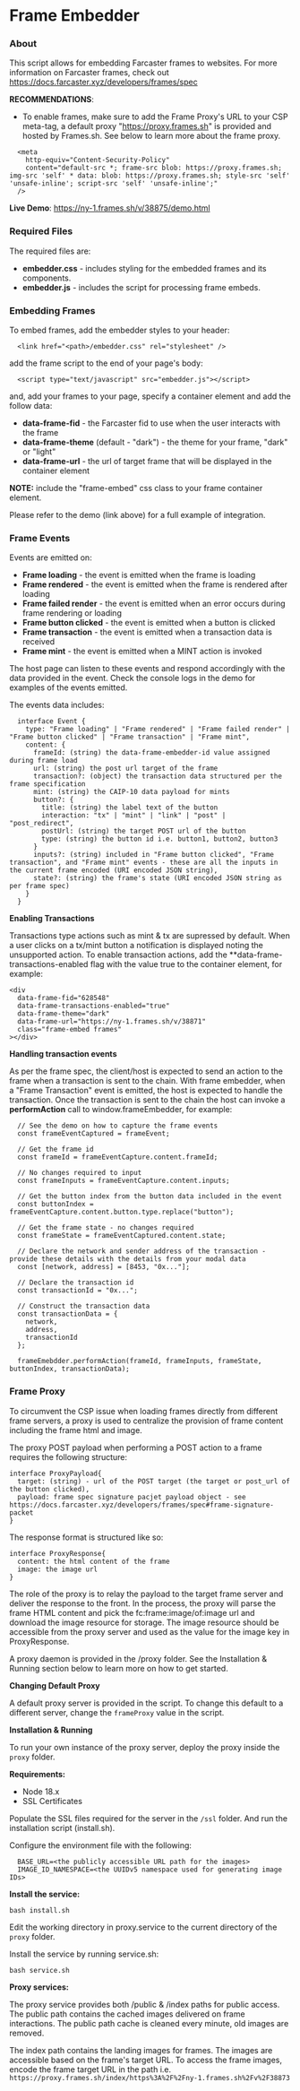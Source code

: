 # Frame Embedder

### About

This script allows for embedding Farcaster frames to websites. For more information on Farcaster frames, check out https://docs.farcaster.xyz/developers/frames/spec

**RECOMMENDATIONS**:

- To enable frames, make sure to add the Frame Proxy's URL to your CSP meta-tag, a default proxy "https://proxy.frames.sh" is provided and hosted by Frames.sh. See below to learn more about the frame proxy.

```
  <meta
    http-equiv="Content-Security-Policy"
    content="default-src *; frame-src blob: https://proxy.frames.sh; img-src 'self' * data: blob: https://proxy.frames.sh; style-src 'self' 'unsafe-inline'; script-src 'self' 'unsafe-inline';"
  />
```

**Live Demo**: https://ny-1.frames.sh/v/38875/demo.html

### Required Files

The required files are:

- **embedder.css** - includes styling for the embedded frames and its components.
- **embedder.js** - includes the script for processing frame embeds.

### Embedding Frames

To embed frames, add the embedder styles to your header:

```
  <link href="<path>/embedder.css" rel="stylesheet" />
```

add the frame script to the end of your page's body:

```
  <script type="text/javascript" src="embedder.js"></script>
```

and, add your frames to your page, specify a container element and add the follow data:

- **data-frame-fid** - the Farcaster fid to use when the user interacts with the frame
- **data-frame-theme** (default - "dark") - the theme for your frame, "dark" or "light"
- **data-frame-url** - the url of target frame that will be displayed in the container element

**NOTE:** include the "frame-embed" css class to your frame container element.

Please refer to the demo (link above) for a full example of integration.

### Frame Events

Events are emitted on:

- **Frame loading** - the event is emitted when the frame is loading
- **Frame rendered** - the event is emitted when the frame is rendered after loading
- **Frame failed render** - the event is emitted when an error occurs during frame rendering or loading
- **Frame button clicked** - the event is emitted when a button is clicked
- **Frame transaction** - the event is emitted when a transaction data is received
- **Frame mint** - the event is emitted when a MINT action is invoked

The host page can listen to these events and respond accordingly with the data provided in the event. Check the console logs in the demo for examples of the events emitted.

The events data includes:

```
  interface Event {
    type: "Frame loading" | "Frame rendered" | "Frame failed render" | "Frame button clicked" | "Frame transaction" | "Frame mint",
    content: {
      frameId: (string) the data-frame-embedder-id value assigned during frame load
      url: (string) the post url target of the frame
      transaction?: (object) the transaction data structured per the frame specification
      mint: (string) the CAIP-10 data payload for mints
      button?: {
        title: (string) the label text of the button
        interaction: "tx" | "mint" | "link" | "post" | "post_redirect",
        postUrl: (string) the target POST url of the button
        type: (string) the button id i.e. button1, button2, button3
      }
      inputs?: (string) included in "Frame button clicked", "Frame transaction", and "Frame mint" events - these are all the inputs in the current frame encoded (URI encoded JSON string),
      state?: (string) the frame's state (URI encoded JSON string as per frame spec)
    }
  }
```

**Enabling Transactions**

Transactions type actions such as mint & tx are supressed by default. When a user clicks on a tx/mint button a notification is displayed noting the unsupported action. To enable transaction actions, add the \*\*data-frame-transactions-enabled flag with the value true to the container element, for example:

```
<div
  data-frame-fid="628548"
  data-frame-transactions-enabled="true"
  data-frame-theme="dark"
  data-frame-url="https://ny-1.frames.sh/v/38871"
  class="frame-embed frames"
></div>
```

**Handling transaction events**

As per the frame spec, the client/host is expected to send an action to the frame when a transaction is sent to the chain. With frame embedder, when a "Frame Transaction" event is emitted, the host is expected to handle the transaction. Once the transaction is sent to the chain the host can invoke a **performAction** call to window.frameEmbedder, for example:

```
  // See the demo on how to capture the frame events
  const frameEventCaptured = frameEvent;

  // Get the frame id
  const frameId = frameEventCapture.content.frameId;

  // No changes required to input
  const frameInputs = frameEventCapture.content.inputs;

  // Get the button index from the button data included in the event
  const buttonIndex = frameEventCapture.content.button.type.replace("button");

  // Get the frame state - no changes required
  const frameState = frameEventCaptured.content.state;

  // Declare the network and sender address of the transaction - provide these details with the details from your modal data
  const [network, address] = [8453, "0x..."];

  // Declare the transaction id
  const transactionId = "0x...";

  // Construct the transaction data
  const transactionData = {
    network,
    address,
    transactionId
  };

  frameEmebdder.performAction(frameId, frameInputs, frameState, buttonIndex, transactionData);
```

### Frame Proxy

To circumvent the CSP issue when loading frames directly from different frame servers, a proxy is used to centralize the provision of frame content including the frame html and image.

The proxy POST payload when performing a POST action to a frame requires the following structure:

```
interface ProxyPayload{
  target: (string) - url of the POST target (the target or post_url of the button clicked),
  payload: frame spec signature pacjet payload object - see https://docs.farcaster.xyz/developers/frames/spec#frame-signature-packet
}
```

The response format is structured like so:

```
interface ProxyResponse{
  content: the html content of the frame
  image: the image url
}
```

The role of the proxy is to relay the payload to the target frame server and deliver the response to the front. In the process, the proxy will parse the frame HTML content and pick the fc:frame:image/of:image url and download the image resource for storage. The image resource should be accessible from the proxy server and used as the value for the image key in ProxyResponse.

A proxy daemon is provided in the /proxy folder. See the Installation & Running section below to learn more on how to get started.

**Changing Default Proxy**

A default proxy server is provided in the script. To change this default to a different server, change the `frameProxy` value in the script.

**Installation & Running**

To run your own instance of the proxy server, deploy the proxy inside the `proxy` folder.

**Requirements:**

- Node 18.x
- SSL Certificates

Populate the SSL files required for the server in the `/ssl` folder. And run the installation script (install.sh).

Configure the environment file with the following:

```
  BASE_URL=<the publicly accessible URL path for the images>
  IMAGE_ID_NAMESPACE=<the UUIDv5 namespace used for generating image IDs>
```

**Install the service:**

```
bash install.sh
```

Edit the working directory in proxy.service to the current directory of the `proxy` folder.

Install the service by running service.sh:

```
bash service.sh
```

**Proxy services:**

The proxy service provides both /public & /index paths for public access. The public path contains the cached images delivered on frame interactions. The public path cache is cleaned every minute, old images are removed.

The index path contains the landing images for frames. The images are accessible based on the frame's target URL. To access the frame images, encode the frame target URL in the path i.e. `https://proxy.frames.sh/index/https%3A%2F%2Fny-1.frames.sh%2Fv%2F38873`
